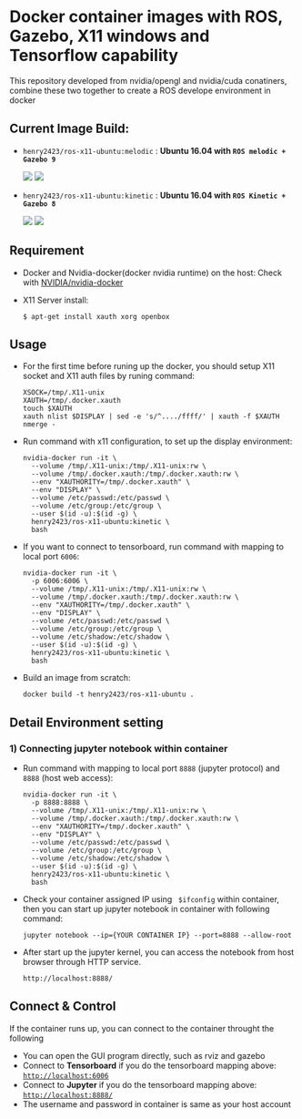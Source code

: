 # Docker container images with ROS, Gazebo, X11 windows and Tensorflow capability
This repository developed from nvidia/opengl and nvidia/cuda conatiners, combine these two together to create a ROS develope environment in docker

## Current Image Build:
* `henry2423/ros-x11-ubuntu:melodic` : __Ubuntu 16.04 with `ROS melodic + Gazebo 9`__

  [![](https://images.microbadger.com/badges/version/henry2423/ros-x11-ubuntu:melodic.svg)](https://hub.docker.com/r/henry2423/ros-x11-ubuntu/) [![](https://images.microbadger.com/badges/image/henry2423/ros-x11-ubuntu:melodic.svg)](https://microbadger.com/images/henry2423/ros-x11-ubuntu:melodic)

* `henry2423/ros-x11-ubuntu:kinetic` : __Ubuntu 16.04 with `ROS Kinetic + Gazebo 8`__

  [![](https://images.microbadger.com/badges/version/henry2423/ros-x11-ubuntu:kinetic.svg)](https://hub.docker.com/r/henry2423/ros-x11-ubuntu/) [![](https://images.microbadger.com/badges/image/henry2423/ros-x11-ubuntu:kinetic.svg)](https://microbadger.com/images/henry2423/ros-x11-ubuntu:kinetic)

## Requirement
* Docker and Nvidia-docker(docker nvidia runtime) on the host: Check with [NVIDIA/nvidia-docker](https://github.com/NVIDIA/nvidia-docker)
* X11 Server install:

      $ apt-get install xauth xorg openbox

## Usage
- For the first time before runing up the docker, you should setup X11 socket and X11 auth files by runing command:

      XSOCK=/tmp/.X11-unix
      XAUTH=/tmp/.docker.xauth
      touch $XAUTH
      xauth nlist $DISPLAY | sed -e 's/^..../ffff/' | xauth -f $XAUTH nmerge -

- Run command with x11 configuration, to set up the display environment:

      nvidia-docker run -it \
        --volume /tmp/.X11-unix:/tmp/.X11-unix:rw \
        --volume /tmp/.docker.xauth:/tmp/.docker.xauth:rw \
        --env "XAUTHORITY=/tmp/.docker.xauth" \
        --env "DISPLAY" \
        --volume /etc/passwd:/etc/passwd \
        --volume /etc/group:/etc/group \
        --user $(id -u):$(id -g) \
        henry2423/ros-x11-ubuntu:kinetic \
        bash

- If you want to connect to tensorboard, run command with mapping to local port `6006`:
      
      nvidia-docker run -it \
        -p 6006:6006 \
        --volume /tmp/.X11-unix:/tmp/.X11-unix:rw \
        --volume /tmp/.docker.xauth:/tmp/.docker.xauth:rw \
        --env "XAUTHORITY=/tmp/.docker.xauth" \
        --env "DISPLAY" \
        --volume /etc/passwd:/etc/passwd \
        --volume /etc/group:/etc/group \
        --volume /etc/shadow:/etc/shadow \
        --user $(id -u):$(id -g) \
        henry2423/ros-x11-ubuntu:kinetic \
        bash

- Build an image from scratch:

      docker build -t henry2423/ros-x11-ubuntu .

## Detail Environment setting

### 1) Connecting jupyter notebook within container
- Run command with mapping to local port `8888` (jupyter protocol) and `8888` (host web access):

      nvidia-docker run -it \
        -p 8888:8888 \
        --volume /tmp/.X11-unix:/tmp/.X11-unix:rw \
        --volume /tmp/.docker.xauth:/tmp/.docker.xauth:rw \
        --env "XAUTHORITY=/tmp/.docker.xauth" \
        --env "DISPLAY" \
        --volume /etc/passwd:/etc/passwd \
        --volume /etc/group:/etc/group \
        --volume /etc/shadow:/etc/shadow \
        --user $(id -u):$(id -g) \
        henry2423/ros-x11-ubuntu:kinetic \
        bash

- Check your container assigned IP using `` $ifconfig`` within container, then you can start up jupyter notebook in container with following command: 

      jupyter notebook --ip={YOUR CONTAINER IP} --port=8888 --allow-root

- After start up the jupyter kernel, you can access the notebook from host browser through HTTP service.

      http://localhost:8888/

## Connect & Control
If the container runs up, you can connect to the container throught the following
* You can open the GUI program directly, such as rviz and gazebo 
* Connect to __Tensorboard__ if you do the tensorboard mapping above: [`http://localhost:6006`](http://localhost:6006)
* Connect to __Jupyter__ if you do the tensorboard mapping above: [`http://localhost:8888/`](http://localhost:8888/)
* The username and password in container is same as your host account

